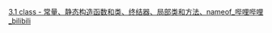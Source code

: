 [3.1 class - 常量、静态构造函数和类、终结器、局部类和方法、nameof_哔哩哔哩_bilibili](https://www.bilibili.com/video/BV1k4411H7aM?p=4&spm_id_from=pageDriver&vd_source=be746efb77e979ca275e4f65f2d8cda3)
